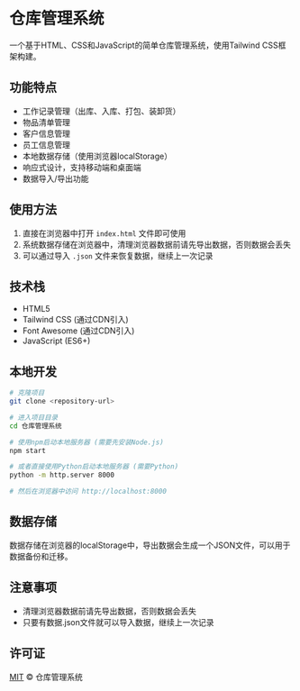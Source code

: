 # 仓库管理系统

一个基于HTML、CSS和JavaScript的简单仓库管理系统，使用Tailwind CSS框架构建。

## 功能特点

- 工作记录管理（出库、入库、打包、装卸货）
- 物品清单管理
- 客户信息管理
- 员工信息管理
- 本地数据存储（使用浏览器localStorage）
- 响应式设计，支持移动端和桌面端
- 数据导入/导出功能

## 使用方法

1. 直接在浏览器中打开 `index.html` 文件即可使用
2. 系统数据存储在浏览器中，清理浏览器数据前请先导出数据，否则数据会丢失
3. 可以通过导入 `.json` 文件来恢复数据，继续上一次记录

## 技术栈

- HTML5
- Tailwind CSS (通过CDN引入)
- Font Awesome (通过CDN引入)
- JavaScript (ES6+)

## 本地开发

```bash
# 克隆项目
git clone <repository-url>

# 进入项目目录
cd 仓库管理系统

# 使用npm启动本地服务器 (需要先安装Node.js)
npm start

# 或者直接使用Python启动本地服务器 (需要Python)
python -m http.server 8000

# 然后在浏览器中访问 http://localhost:8000
```

## 数据存储

数据存储在浏览器的localStorage中，导出数据会生成一个JSON文件，可以用于数据备份和迁移。

## 注意事项

- 清理浏览器数据前请先导出数据，否则数据会丢失
- 只要有数据.json文件就可以导入数据，继续上一次记录

## 许可证

[MIT](LICENSE) © 仓库管理系统
